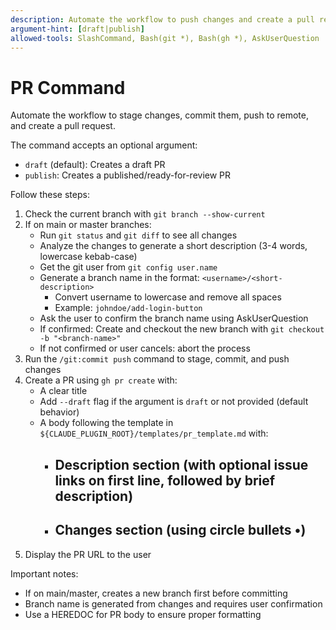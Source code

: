 ```yaml
---
description: Automate the workflow to push changes and create a pull request
argument-hint: [draft|publish]
allowed-tools: SlashCommand, Bash(git *), Bash(gh *), AskUserQuestion
---
```


# PR Command

Automate the workflow to stage changes, commit them, push to remote, and create a pull request.

The command accepts an optional argument:
- `draft` (default): Creates a draft PR
- `publish`: Creates a published/ready-for-review PR

Follow these steps:
1. Check the current branch with `git branch --show-current`
2. If on main or master branches:
   - Run `git status` and `git diff` to see all changes
   - Analyze the changes to generate a short description (3-4 words, lowercase kebab-case)
   - Get the git user from `git config user.name`
   - Generate a branch name in the format: `<username>/<short-description>`
     - Convert username to lowercase and remove all spaces
     - Example: `johndoe/add-login-button`
   - Ask the user to confirm the branch name using AskUserQuestion
   - If confirmed: Create and checkout the new branch with `git checkout -b "<branch-name>"`
   - If not confirmed or user cancels: abort the process
3. Run the `/git:commit push` command to stage, commit, and push changes
4. Create a PR using `gh pr create` with:
   - A clear title
   - Add `--draft` flag if the argument is `draft` or not provided (default behavior)
   - A body following the template in `${CLAUDE_PLUGIN_ROOT}/templates/pr_template.md` with:
     - ## Description section (with optional issue links on first line, followed by brief description)
     - ## Changes section (using circle bullets •)
5. Display the PR URL to the user

Important notes:
- If on main/master, creates a new branch first before committing
- Branch name is generated from changes and requires user confirmation
- Use a HEREDOC for PR body to ensure proper formatting
